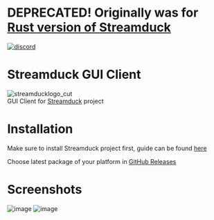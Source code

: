 # **DEPRECATED!** Originally was for [Rust version of Streamduck](https://github.com/streamduck-org/streamduck/tree/old-master)

[![discord](https://img.shields.io/badge/Discord-blue?style=for-the-badge)](https://discord.gg/zTvhS7eYuQ)
# Streamduck GUI Client

![streamducklogo_cut](https://user-images.githubusercontent.com/12719947/170844041-da31cb3c-4f0e-4eb0-95e5-ee3f8986c0dd.png)
<br>
GUI Client for [Streamduck](https://github.com/streamduck-org/streamduck) project

# Installation
Make sure to install Streamduck project first, guide can be found [here](https://docs.streamduck.org/install.html)

Choose latest package of your platform in [GitHub Releases](https://github.com/streamduck-org/streamduck-gui/releases)

# Screenshots
![image](https://user-images.githubusercontent.com/12719947/170844076-bd14f7bc-b94a-4392-8164-790ff0b47473.png)
![image](https://user-images.githubusercontent.com/12719947/170844065-f2475220-025f-4f32-a647-5af65bcd5eee.png)
